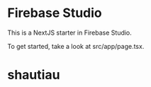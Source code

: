 # Firebase Studio

This is a NextJS starter in Firebase Studio.

To get started, take a look at src/app/page.tsx.
# shautiau
